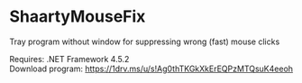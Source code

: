 # ShaartyMouseFix
Tray program without window for suppressing wrong (fast) mouse clicks

Requires: .NET Framework 4.5.2 <br>
Download program: https://1drv.ms/u/s!Ag0thTKGkXkErEQPzMTQsuK4eeoh
